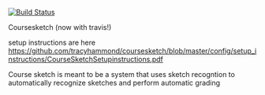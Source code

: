 [![Build Status](https://travis-ci.org/tracyhammond/coursesketch.svg?branch=master)](https://travis-ci.org/tracyhammond/coursesketch)

Coursesketch (now with travis!)


setup instructions are here https://github.com/tracyhammond/coursesketch/blob/master/config/setup_instructions/CourseSketchSetupinstructions.pdf

Course sketch is meant to be a system that uses sketch recogntion to automatically recognize sketches and perform automatic grading
